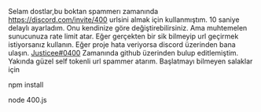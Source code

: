 Selam dostlar,bu boktan spammerı zamanında https://discord.com/invite/400 urlsini almak için kullanmıştım.
10 saniye delaylı ayarladım.
Onu kendinize göre değiştirebilirsiniz.
Ama muhtemelen sunucunuza rate limit atar.
Eğer gerçekten bir sik bilmeyip url geçirmek istiyorsanız kullanın.
Eğer proje hata veriyorsa discord üzerinden bana ulaşın.
[Justicee#0400](https://discordapp.com/users/1013610040692834336)
Zamanında github üzerinden bulup editlemiştim.
Yakında güzel self tokenli url spammer atarım.
Başlatmayı bilmeyen salaklar için


npm install


node 400.js

